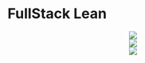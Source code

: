 # FullStack Lean

<div align="center">
<img src="https://github.com/chaksw/FullStack-Lean/blob/main/readme-asset/layout.png"/>
</div>

<div align="center">
<img src="https://github.com/chaksw/FullStack-Lean/blob/main/readme-asset/webAPI.png"/>
</div>

<div align="center">
<img src="https://github.com/chaksw/FullStack-Lean/blob/main/readme-asset/RestAPI.png"/>
</div>
